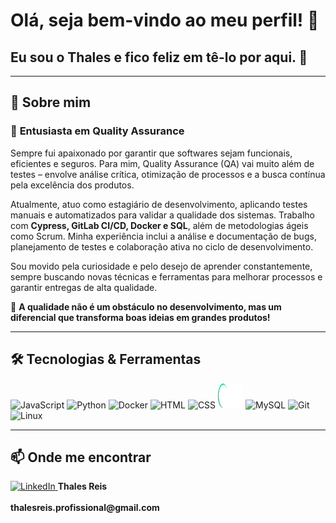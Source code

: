 # **Olá, seja bem-vindo ao meu perfil!** 👋  
## **Eu sou o Thales e fico feliz em tê-lo por aqui.** 🚀  

---

## 🔎 **Sobre mim**  
### 🎯 **Entusiasta em Quality Assurance**  

Sempre fui apaixonado por garantir que softwares sejam funcionais, eficientes e seguros. Para mim, Quality Assurance (QA) vai muito além de testes – envolve análise crítica, otimização de processos e a busca contínua pela excelência dos produtos.  

Atualmente, atuo como estagiário de desenvolvimento, aplicando testes manuais e automatizados para validar a qualidade dos sistemas. Trabalho com **Cypress, GitLab CI/CD, Docker e SQL**, além de metodologias ágeis como Scrum. Minha experiência inclui a análise e documentação de bugs, planejamento de testes e colaboração ativa no ciclo de desenvolvimento.  

Sou movido pela curiosidade e pelo desejo de aprender constantemente, sempre buscando novas técnicas e ferramentas para melhorar processos e garantir entregas de alta qualidade.  

🚀 **A qualidade não é um obstáculo no desenvolvimento, mas um diferencial que transforma boas ideias em grandes produtos!**  

---

## 🛠️ **Tecnologias & Ferramentas**  

<p align="left">
  <img src="https://cdn.jsdelivr.net/gh/devicons/devicon/icons/javascript/javascript-original.svg" alt="JavaScript" width="40" height="40"/>
  <img src="https://cdn.jsdelivr.net/gh/devicons/devicon/icons/python/python-original.svg" alt="Python" width="40" height="40"/>
  <img src="https://cdn.jsdelivr.net/gh/devicons/devicon/icons/docker/docker-original.svg" alt="Docker" width="40" height="40"/>
  <img src="https://cdn.jsdelivr.net/gh/devicons/devicon/icons/html5/html5-original.svg" alt="HTML" width="40" height="40"/>
  <img src="https://cdn.jsdelivr.net/gh/devicons/devicon/icons/css3/css3-original.svg" alt="CSS" width="40" height="40"/>
  <img src="https://raw.githubusercontent.com/cypress-io/cypress/develop/assets/cypress-logo-dark.png" alt="Cypress" width="40" height="40"/>
  <img src="https://cdn.jsdelivr.net/gh/devicons/devicon/icons/mysql/mysql-original.svg" alt="MySQL" width="40" height="40"/>
  <img src="https://cdn.jsdelivr.net/gh/devicons/devicon/icons/git/git-original.svg" alt="Git" width="40" height="40"/>
  <img src="https://cdn.jsdelivr.net/gh/devicons/devicon/icons/linux/linux-original.svg" alt="Linux" width="40" height="40"/>
</p>  

---

## 📫 **Onde me encontrar**  

<p align="left">
  <!-- LinkedIn -->
  <a href="https://www.linkedin.com/in/thales-reis-b01583261" target="_blank">
    <img src="https://cdn.jsdelivr.net/gh/devicons/devicon/icons/linkedin/linkedin-original.svg" alt="LinkedIn" width="40" height="40"/>
  </a>
  <strong>Thales Reis</strong>
  <br><br>
  <strong>thalesreis.profissional@gmail.com</strong>
</p>



